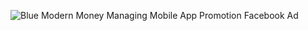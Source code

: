 ![Blue Modern Money Managing Mobile App Promotion Facebook Ad](https://github.com/user-attachments/assets/f65672f3-d23a-4ed8-9765-699caf6d7a5b)
